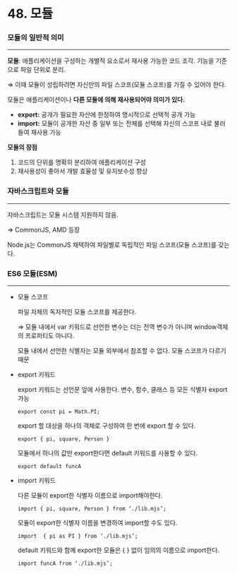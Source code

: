 # 48. 모듈

### 모듈의 일반적 의미

---

**모듈**: 애플리케이션을 구성하는 개별적 요소로서 재사용 가능한 코드 조각. 기능을 기준으로 파일 단위로 분리. 

⇒ 이때 모듈이 성립하려면 자신만의 파일 스코프(모듈 스코프)를 가질 수 있어야 한다.

모듈은 애플리케이션이나 **다른 모듈에 의해 재사용되어야 의미가 있다.**

- **export:** 공개가 필요한 자산에 한정하여 명시적으로 선택적 공개 가능
- **import:** 모듈이 공개한 자산 중 일부 또는 전체를 선택해 자신의 스코프 내로 불러들여 재사용 가능

**모듈의 장점**

1. 코드의 단위를 명확히 분리하여 애플리케이션 구성
2. 재사용성이 좋아서 개발 효율성 및 유지보수성 향상

### 자바스크립트와 모듈

---

자바스크립트는 모듈 시스템 지원하지 않음.

⇒ CommonJS, AMD 등장

Node.js는 CommonJS 채택하여 파일별로 독립적인 파일 스코프(모듈 스코프)를 갖는다.

### ES6 모듈(ESM)

---

- 모듈 스코프
    
    파일 자체의 독자적인 모듈 스코프를 제공한다. 
    
    ⇒ 모듈 내에서 var 키워드로 선언한 변수는 더는 전역 변수가 아니며 window객체의 프로퍼티도 아니다.
    
    모듈 내에서 선언한 식별자는 모듈 외부에서 참조할 수 없다. 모듈 스코프가 다르기 때문
    
- export 키워드
    
    export 키워드는 선언문 앞에 사용한다. 변수, 함수, 클래스 등 모든 식별자 export가능
    
    `export const pi = Math.PI;`
    
    export 할 대상을 하나의 객체로 구성하여 한 번에 export 할 수 있다.
    
    `export { pi, square, Person }`
    
    모듈에서 하나의 값만 export한다면 default 키워드를 사용할 수 있다. 
    
    `export default funcA`
    
- import 키워드
    
    다른 모듈이 export한 식별자 이름으로 import해야한다.
    
    `import { pi, square, Person } from ‘./lib.mjs’;`  
    
    모듈이 export한 식별자 이름을 변경하여 import할 수도 있다.
    
    `import  { pi as PI } from ‘./lib.mjs’;` 
    
    default 키워드와 함께 export한 모듈은 { } 없이 임의의 이름으로 import한다.
    
    `import funcA from ‘./lib.mjs’;`
